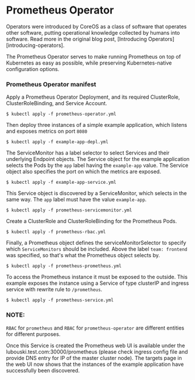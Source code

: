 # Prometheus Operator

Operators were introduced by CoreOS as a class of software that operates other software, putting operational knowledge collected by humans into software. Read more in the original blog post, [Introducing Operators][introducing-operators].

The Prometheus Operator serves to make running Prometheus on top of Kubernetes as easy as possible, while preserving Kubernetes-native configuration options.

### Prometheus Operator manifest
Apply a Prometheus Operator Deployment, and its required ClusterRole, ClusterRoleBinding, and Service Account.
```
$ kubectl apply -f prometheus-operator.yml
```
Then deploy three instances of a simple example application, which listens and exposes metrics on port `8080`
```
$ kubectl apply -f example-app-depl.yml
```
The ServiceMonitor has a label selector to select Services and their underlying Endpoint objects. The Service object for the example application selects the Pods by the `app` label having the `example-app` value. The Service object also specifies the port on which the metrics are exposed.
```
$ kubectl apply -f example-app-service.yml
```
This Service object is discovered by a ServiceMonitor, which selects in the same way. The `app` label must have the value `example-app`.
```
$ kubectl apply -f prometheus-servicemonitor.yml
```
Create a ClusterRole and ClusterRoleBinding for the Prometheus Pods.
```
$ kubectl apply -f prometheus-rbac.yml
```
Finally, a Prometheus object defines the serviceMonitorSelector to specify which `ServiceMonitors` should be included. Above the label `team: frontend` was specified, so that's what the Prometheus object selects by.
```
$ kubectl apply -f prometheus-prometheus.yml
```
To access the Prometheus instance it must be exposed to the outside. This example exposes the instance using a Service of type clusterIP and ingress service with rewrite rule to `/prometheus`.
```
$ kubectl apply -f prometheus-service.yml
```

### NOTE:
`RBAC` for `prometheus` and `RBAC` for `prometheus-operator` are different entities for different purposes. 

Once this Service is created the Prometheus web UI is available under the lubouski.test.com:30000/prometheus (please check ingress config file and provide DNS entry for IP of the master cluster node). The targets page in the web UI now shows that the instances of the example application have successfully been discovered.


